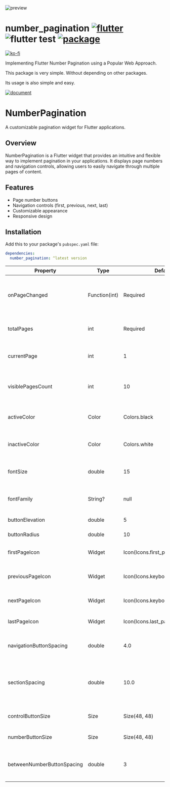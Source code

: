 
![preview](https://github.com/xpwmaosldk/number_pagination/assets/13146337/aed48430-96de-43ec-8864-dc75cae9a197)

# number_pagination [![flutter](https://img.shields.io/badge/Flutter-027DFD)](https://flutter.dev/) ![flutter test](https://github.com/xpwmaosldk/number_pagination/actions/workflows/flutter_test.yml/badge.svg) [![package](https://img.shields.io/badge/pub.dev-number__pagenation-0553B1)](https://pub.dev/packages/number_pagination) 

[![ko-fi](https://ko-fi.com/img/githubbutton_sm.svg)](https://ko-fi.com/Q5Q8BWZF)

Implementing Flutter Number Pagination using a Popular Web Approach.

This package is very simple. Without depending on other packages.

Its usage is also simple and easy.

[![document](https://img.shields.io/badge/Document-F25D50)](https://pub.dev/documentation/number_pagination/latest/number_pagination/NumberPagination-class.html)
# NumberPagination

A customizable pagination widget for Flutter applications.

## Overview

NumberPagination is a Flutter widget that provides an intuitive and flexible way to implement pagination in your applications. It displays page numbers and navigation controls, allowing users to easily navigate through multiple pages of content.

## Features

- Page number buttons
- Navigation controls (first, previous, next, last)
- Customizable appearance
- Responsive design

## Installation

Add this to your package's `pubspec.yaml` file:

```yaml
dependencies:
  number_pagination: ^latest version
```

| Property                   | Type          | Default                          | Description                                                 |
| -------------------------- | ------------- | -------------------------------- | ----------------------------------------------------------- |
| onPageChanged              | Function(int) | Required                         | Callback function triggered when the page changes.          |
| totalPages                 | int           | Required                         | Total number of pages available.                            |
| currentPage                | int           | 1                                | Currently displayed page number.                            |
| visiblePagesCount          | int           | 10                               | Number of page buttons to display at once.                  |
| activeColor                | Color         | Colors.black                     | Color of the active page number and icons.                  |
| inactiveColor              | Color         | Colors.white                     | Background color for the inactive buttons.                  |
| fontSize                   | double        | 15                               | Font size for the page numbers.                             |
| fontFamily                 | String?       | null                             | Font family for the page numbers.                           |
| buttonElevation            | double        | 5                                | Elevation of the buttons.                                   |
| buttonRadius               | double        | 10                               | Radius of the buttons.                                      |
| firstPageIcon              | Widget        | Icon(Icons.first_page)           | Icon for the "first page" button.                           |
| previousPageIcon           | Widget        | Icon(Icons.keyboard_arrow_left)  | Icon for the "previous page" button.                        |
| nextPageIcon               | Widget        | Icon(Icons.keyboard_arrow_right) | Icon for the "next page" button.                            |
| lastPageIcon               | Widget        | Icon(Icons.last_page)            | Icon for the "last page" button.                            |
| navigationButtonSpacing    | double        | 4.0                              | Spacing between navigation buttons.                         |
| sectionSpacing             | double        | 10.0                             | Spacing between navigation buttons and page number buttons. |
| controlButtonSize          | Size          | Size(48, 48)                     | Size of the control buttons.                                |
| numberButtonSize           | Size          | Size(48, 48)                     | Size of the number buttons.                                 |
| betweenNumberButtonSpacing | double        | 3                                | Spacing between individual number buttons.                  |